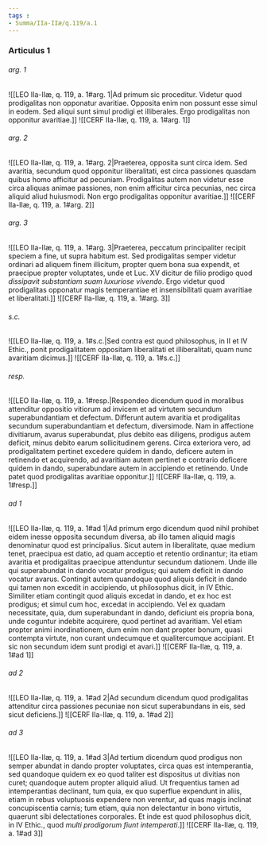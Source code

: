 ```yaml
---
tags : 
- Summa/IIa-IIæ/q.119/a.1
---
```


### Articulus 1

###### arg. 1
![[LEO IIa-IIæ, q. 119, a. 1#arg. 1|Ad primum sic proceditur. Videtur quod prodigalitas non opponatur avaritiae. Opposita enim non possunt esse simul in eodem. Sed aliqui sunt simul prodigi et illiberales. Ergo prodigalitas non opponitur avaritiae.]]
![[CERF IIa-IIæ, q. 119, a. 1#arg. 1]]

###### arg. 2
![[LEO IIa-IIæ, q. 119, a. 1#arg. 2|Praeterea, opposita sunt circa idem. Sed avaritia, secundum quod opponitur liberalitati, est circa passiones quasdam quibus homo afficitur ad pecuniam. Prodigalitas autem non videtur esse circa aliquas animae passiones, non enim afficitur circa pecunias, nec circa aliquid aliud huiusmodi. Non ergo prodigalitas opponitur avaritiae.]]
![[CERF IIa-IIæ, q. 119, a. 1#arg. 2]]

###### arg. 3
![[LEO IIa-IIæ, q. 119, a. 1#arg. 3|Praeterea, peccatum principaliter recipit speciem a fine, ut supra habitum est. Sed prodigalitas semper videtur ordinari ad aliquem finem illicitum, propter quem bona sua expendit, et praecipue propter voluptates, unde et Luc. XV dicitur de filio prodigo quod *dissipavit substantiam suam luxuriose vivendo*. Ergo videtur quod prodigalitas opponatur magis temperantiae et insensibilitati quam avaritiae et liberalitati.]]
![[CERF IIa-IIæ, q. 119, a. 1#arg. 3]]

###### s.c.
![[LEO IIa-IIæ, q. 119, a. 1#s.c.|Sed contra est quod philosophus, in II et IV Ethic., ponit prodigalitatem oppositam liberalitati et illiberalitati, quam nunc avaritiam dicimus.]]
![[CERF IIa-IIæ, q. 119, a. 1#s.c.]]

###### resp.
![[LEO IIa-IIæ, q. 119, a. 1#resp.|Respondeo dicendum quod in moralibus attenditur oppositio vitiorum ad invicem et ad virtutem secundum superabundantiam et defectum. Differunt autem avaritia et prodigalitas secundum superabundantiam et defectum, diversimode. Nam in affectione divitiarum, avarus superabundat, plus debito eas diligens, prodigus autem deficit, minus debito earum sollicitudinem gerens. Circa exteriora vero, ad prodigalitatem pertinet excedere quidem in dando, deficere autem in retinendo et acquirendo, ad avaritiam autem pertinet e contrario deficere quidem in dando, superabundare autem in accipiendo et retinendo. Unde patet quod prodigalitas avaritiae opponitur.]]
![[CERF IIa-IIæ, q. 119, a. 1#resp.]]

###### ad 1
![[LEO IIa-IIæ, q. 119, a. 1#ad 1|Ad primum ergo dicendum quod nihil prohibet eidem inesse opposita secundum diversa, ab illo tamen aliquid magis denominatur quod est principalius. Sicut autem in liberalitate, quae medium tenet, praecipua est datio, ad quam acceptio et retentio ordinantur; ita etiam avaritia et prodigalitas praecipue attenduntur secundum dationem. Unde ille qui superabundat in dando vocatur prodigus; qui autem deficit in dando vocatur avarus. Contingit autem quandoque quod aliquis deficit in dando qui tamen non excedit in accipiendo, ut philosophus dicit, in IV Ethic. Similiter etiam contingit quod aliquis excedat in dando, et ex hoc est prodigus; et simul cum hoc, excedat in accipiendo. Vel ex quadam necessitate, quia, dum superabundant in dando, deficiunt eis propria bona, unde coguntur indebite acquirere, quod pertinet ad avaritiam. Vel etiam propter animi inordinationem, dum enim non dant propter bonum, quasi contempta virtute, non curant undecumque et qualitercumque accipiant. Et sic non secundum idem sunt prodigi et avari.]]
![[CERF IIa-IIæ, q. 119, a. 1#ad 1]]

###### ad 2
![[LEO IIa-IIæ, q. 119, a. 1#ad 2|Ad secundum dicendum quod prodigalitas attenditur circa passiones pecuniae non sicut superabundans in eis, sed sicut deficiens.]]
![[CERF IIa-IIæ, q. 119, a. 1#ad 2]]

###### ad 3
![[LEO IIa-IIæ, q. 119, a. 1#ad 3|Ad tertium dicendum quod prodigus non semper abundat in dando propter voluptates, circa quas est intemperantia, sed quandoque quidem ex eo quod taliter est dispositus ut divitias non curet; quandoque autem propter aliquid aliud. Ut frequentius tamen ad intemperantias declinant, tum quia, ex quo superflue expendunt in aliis, etiam in rebus voluptuosis expendere non verentur, ad quas magis inclinat concupiscentia carnis; tum etiam, quia non delectantur in bono virtutis, quaerunt sibi delectationes corporales. Et inde est quod philosophus dicit, in IV Ethic., quod *multi prodigorum fiunt intemperati*.]]
![[CERF IIa-IIæ, q. 119, a. 1#ad 3]]

